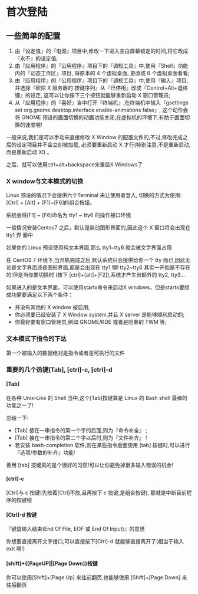 # 首次登陆

## 一些简单的配置

1. 由『设定值』的『电源』项目中,修改一下进入空白屏幕锁定的时间,将它改成『永不』的设定值;
2. 由『应用程序』的『公用程序』项目下的『调校工具』中,使用『Shell』功能内的『动态工作区』项目,
将原本的 4 个虚拟桌面, 更改成 6 个虚拟桌面看看;
3. 由『应用程序』的『公用程序』项目下的『调校工具』中,使用『输入』项目,并选择『砍除 X 服务器的
按键序列』从『已停用』改成『Control+Alt+退格键』的设定, 这可以让你按下三个按钮就能够重新启动 X
窗口管理员;
4. 从『应用程序』的『喜好』当中打开『终端机』,在终端机中输入『gsettings set org.gnome.desktop.interface enable-animations false』, 这个动作会将 GNOME 预设的画面切换的动画功能关闭,在虚拟机的环境下,有助于画面切换的速度喔!

一般来说,我们是可以手动来直接修改 X Window 的配置文件的,不过,修改完成之后的设定项目并不会立刻被加载, 必须要重新启动 X 才行(特别注意,不是重新启动,而是重新启动 X!) 。

之后，就可以使用ctrl+alt+backspace来重启X Windows了

### X window与文本模式的切换
Linux 预设的情况下会提供六个Terminal 来让使用者登入, 切换的方式为使用:[Ctrl] + [Alt] + [F1]~[F6]的组合按钮。

系统会将[F1] ~ [F6]命名为 tty1 ~ tty6 的操作接口环境

一般情况安装Centos7 之后，默认是启动图形界面的,因此这个 X 窗口将会出现在 tty1 界
面中

如果你的 Linux 预设使用纯文本界面,那么 tty1~tty6 就会被文字界面占用

在 CentOS 7 环境下,当开机完成之后,默认系统只会提供给你一个 tty 而已,因此无论是文字界面还是图形界面,都是会出现在 tty1 喔! tty2~tty6 其实一开始是不存在的!但是当你要切换时 (按下 [ctrl]+[alt]+[F2]),系统才产生出额外的 tty2, tty3...

如果进入的是文本界面，可以使用startx命令来启动X windows，但是startx要想成功需要满足以下两个条件：
- 并没有其他的 X window 被启用;
- 你必须要已经安装了 X Window system,并且 X server 是能够顺利启动的;
- 你最好要有窗口管理员,例如 GNOME/KDE 或者是阳春的 TWM 等;

### 文本模式下指令的下达
第一个被输入的数据绝对是指令或者是可执行的文件

### 重要的几个热键[Tab], [ctrl]-c, [ctrl]-d

#### [Tab]

在各种 Unix-Like 的 Shell 当中,这个[Tab]按键算是 Linux 的 Bash shell 最棒的功能之一了!

总结一下:
- [Tab] 接在一串指令的第一个字的后面,则为『命令补全』
                                                 ;
- [Tab] 接在一串指令的第二个字以后时,则为『文件补齐』
                                                 !
- 若安装 bash-completion 软件,则在某些指令后面使用 [tab] 按键时,可以进行『选项/参数的补齐』功能!

善用 [tab] 按键真的是个很好的习惯!可以让你避免掉很多输入错误的机会!

#### [ctrl]-c

[Ctrl]与 c 按键(先按着[Ctrl]不放,且再按下 c 按键,是组合按键), 那就是中断目前程序的按键啦

#### [Ctrl]-d 按键

『键盘输入结束(End Of File, EOF 或 End Of Input)』的意思

你想要直接离开文字接口,可以直接按下[Ctrl]-d 就能够直接离开了(相当于输入 exit 啊!)

#### [shift]+{[PageUP]|[Page Down]}按键

你可以使用[Shift]+[Page Up] 来往前翻页,也能够使用 [Shift]+[Page Down] 来往后翻页


